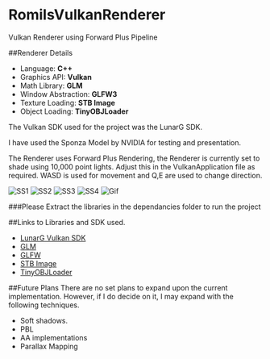 # RomilsVulkanRenderer
 Vulkan Renderer using Forward Plus Pipeline

##Renderer Details

* Language: **C++**
* Graphics API: **Vulkan**
* Math Library: **GLM**
* Window Abstraction: **GLFW3**
* Texture Loading: **STB Image**
* Object Loading: **TinyOBJLoader**

The Vulkan SDK used for the project was the LunarG SDK.

I have used the Sponza Model by NVIDIA for testing and presentation.

The Renderer uses Forward Plus Rendering, the Renderer is currently set to shade using 10,000 point lights.
Adjust this in the VulkanApplication file as required. WASD is used for movement and Q,E are used to change direction.


![SS1](/Screenshots/FP1.PNG)
![SS2](/Screenshots/FP2.PNG)
![SS3](/Screenshots/FP3.PNG)
![SS4](/Screenshots/FP4.PNG)
![Gif](/Screenshots/GIF.gif)

###Please Extract the libraries in the dependancies folder to run the project

##Links to Libraries and SDK used.
* [LunarG Vulkan SDK](https://vulkan.lunarg.com/)
* [GLM](https://glm.g-truc.net/0.9.9/index.html)
* [GLFW](https://www.glfw.org/)
* [STB Image](https://github.com/nothings/stb)
* [TinyOBJLoader](https://github.com/tinyobjloader/tinyobjloader)

##Future Plans
There are no set plans to expand upon the current implementation.
However, if I do decide on it, I may expand with the following techniques.

* Soft shadows.
* PBL
* AA implementations
* Parallax Mapping
